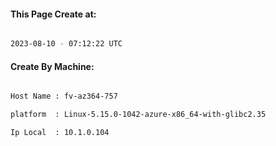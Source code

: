 
   
#### This Page Create at:

```bash

2023-08-10 - 07:12:22 UTC

```

#### Create By Machine:

```bash

Host Name : fv-az364-757

platform  : Linux-5.15.0-1042-azure-x86_64-with-glibc2.35

Ip Local  : 10.1.0.104

```

